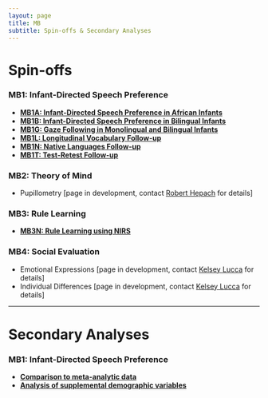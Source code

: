 ```yaml
---
layout: page
title: MB
subtitle: Spin-offs & Secondary Analyses
---
```


# Spin-offs

### MB1: Infant-Directed Speech Preference
* [**MB1A: Infant-Directed Speech Preference in African Infants**]({{site.baseurl}}/MB1A/)
* [**MB1B: Infant-Directed Speech Preference in Bilingual Infants**]({{site.baseurl}}/MB1B/)
* [**MB1G: Gaze Following in Monolingual and Bilingual Infants**]({{site.baseurl}}/MB1G/)
* [**MB1L: Longitudinal Vocabulary Follow-up**]({{site.baseurl}}/MB1L/)
* [**MB1N: Native Languages Follow-up**]({{site.baseurl}}/MB1N/)
* [**MB1T: Test-Retest Follow-up**]({{site.baseurl}}/MB1T/)

### MB2: Theory of Mind
* Pupillometry [page in development, contact [Robert Hepach](mailto:robert.hepach@psy.ox.ac.uk) for details]

### MB3: Rule Learning
* [**MB3N: Rule Learning using NIRS**]({{site.baseurl}}/MB3N/)

### MB4: Social Evaluation
* Emotional Expressions [page in development, contact [Kelsey Lucca](mailto:klucca@asu.edu) for details]
* Individual Differences [page in development, contact [Kelsey Lucca](mailto:klucca@asu.edu) for details]

***

# Secondary Analyses

### MB1: Infant-Directed Speech Preference 
* [**Comparison to meta-analytic data**]({{site.baseurl}}/MB1SA/)
* [**Analysis of supplemental demographic variables**]({{site.baseurl}}/MB1SA/)
